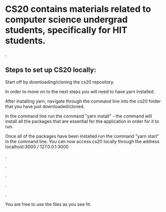 # CS20 contains materials related to computer science undergrad students, specifically for HIT students.

.

## Steps to set up CS20 locally:

Start off by downloading/cloning the cs20 repository.

In order to move on to the next steps you will need to have yarn installed.

After installing yarn, navigate through the command line into the cs20 folder that you have just downloaded/cloned.

In the command line run the command "yarn install" - the command will install all the packages that are essential for the application in order for it to run.

Once all of the packages have been installed run the command "yarn start" in the command line. You can now access cs20 locally through the address localhost:3000 / 127.0.0.1:3000




.

.

.

.

.


You are free to use the files as you see fit. 
